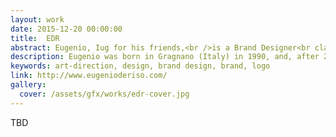 ```yaml
---
layout: work
date: 2015-12-20 00:00:00
title:  EDR
abstract: Eugenio, Iug for his friends,<br />is a Brand Designer<br class="mobile" /> and Art Director
description: Eugenio was born in Gragnano (Italy) in 1990, and, after 20 years of a boring-normal life of a small town, he has decided to follow his dreams and to study Art Direction, achieving his goal, graduating at the Academy of Arts and New Tecnology of Rome.
keywords: art-direction, design, brand design, brand, logo
link: http://www.eugenioderiso.com/
gallery:
  cover: /assets/gfx/works/edr-cover.jpg
---
```


TBD